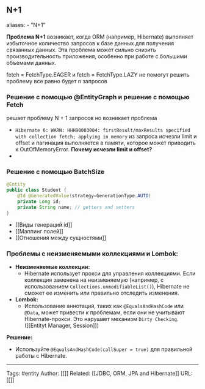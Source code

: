 ## N+1
aliases: 
	- "N+1"

**Проблема N+1** возникает, когда ORM (например, Hibernate) выполняет избыточное количество запросов к базе данных для получения связанных данных. Эта проблема может сильно снизить производительность приложения, особенно при работе с большими объемами данных.

fetch = FetchType.EAGER и fetch = FetchType.LAZY не помогут решить проблему все равно будет n запросов

### Решение с помощью @EntityGraph и решение с помощью Fetch
решает проблему N + 1 запросов но возникает проблема
- `Hibernate 6: WARN: HHH90003004: firstResult/maxResults specified with collection fetch; applying in memory`
из запроса исчезли limit и offset  и пагинация выполняется в памяти, которое может приводить к OutOfMemoryError.
**Почему исчезли limit и offset?**
- 

### Решение с помощью BatchSize


```java
@Entity 
public class Student { 
	@Id @GeneratedValue(strategy=GenerationType.AUTO) 
	private Long id; 
	private String name; // getters and setters 
}
```

- [[Виды генераций id]]
- [[Маппинг полей]]
- [[Отношения между сущностями]]

### Проблемы с неизменяемыми коллекциями и Lombok:
- **Неизменяемые коллекции:**
    - Hibernate использует прокси для управления коллекциями. Если коллекция заменена на неизменяемую (например, с использованием `Collections.unmodifiableList()`), Hibernate не сможет ее изменить или правильно отследить изменения.
- **Lombok:**
    - Использование аннотаций, таких как `@EqualsAndHashCode` или `@Data`, может привести к проблемам, если они не учитывают Hibernate-прокси. Это нарушает механизм `Dirty Checking`. ([[Entityt Manager, Session]])

**Решение:**
- Используйте `@EqualsAndHashCode(callSuper = true)` для правильной работы с Hibernate.


---
Tags: #entity
Author: [[]]
Related: [[JDBC, ORM, JPA and Hibernate]]
URL: [[]]